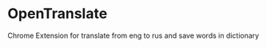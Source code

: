 OpenTranslate
=============

Chrome Extension for translate from eng to rus and save words in dictionary
